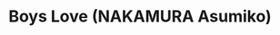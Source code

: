 --- 
title: "Boys Love (NAKAMURA Asumiko)"
publishdate: "2019-8-8T16:48:46+02:00"
src: "https://365manga.net/manga/boys-love-nakamura-asumiko"
image: "https://data.365manga.net/images/thumbnails/6639-boys-love-nakamura-asumiko.jpg"
description: ""
---
